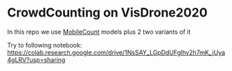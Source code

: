 # CrowdCounting on VisDrone2020

In this repo we use [MobileCount](https://github.com/SelinaFelton/MobileCount) models plus 2 two variants of it

Try to following notebook:
https://colab.research.google.com/drive/1NsSAY_LGpDdUFglhv2h7mK_jUya4gLRV?usp=sharing
